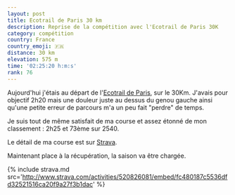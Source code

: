 ```yaml
---
layout: post
title: Ecotrail de Paris 30 km
description: Reprise de la compétition avec l'Ecotrail de Paris 30K
category: compétition
country: France
country_emoji: 🇫🇷
distance: 30 km
elevation: 575 m
time: '02:25:20 h:m:s'
rank: 76
---
```


Aujourd'hui j'étais au départ de l'[Ecotrail de Paris][1], sur le 30Km.
J'avais pour objectif 2h20 mais une douleur juste au dessus du genou
gauche ainsi qu'une petite erreur de parcours m'a un peu fait "perdre" de
temps.

Je suis tout de même satisfait de ma course et assez étonné de mon classement :
2h25 et 73ème sur 2540.

Le détail de ma course est sur [Strava][2].

Maintenant place à la récupération, la saison va être chargée.

{% include strava.md src='http://www.strava.com/activities/520826081/embed/fc480187c5536dfd32521516ca20f9a27f3b1dac' %}

[1]: http://www.traildeparis.com/
[2]: http://www.strava.com/athletes/6925704
